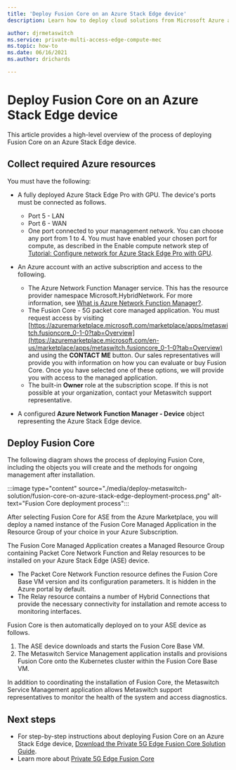 ```yaml
---
title: 'Deploy Fusion Core on an Azure Stack Edge device'
description: Learn how to deploy cloud solutions from Microsoft Azure and Metaswitch Networks that can help future-proof your network, drive down costs, and create new business models and revenue streams.

author: djrmetaswitch
ms.service: private-multi-access-edge-compute-mec
ms.topic: how-to
ms.date: 06/16/2021
ms.author: drichards

---
```

# Deploy Fusion Core on an Azure Stack Edge device

This article provides a high-level overview of the process of deploying Fusion Core on an Azure Stack Edge device.

## Collect required Azure resources

You must have the following:

- A fully deployed Azure Stack Edge Pro with GPU. The device's ports must be connected as follows.

  - Port 5 - LAN
  - Port 6 - WAN
  - One port connected to your management network. You can choose any port from 1 to 4. You must have enabled your chosen port for compute, as described in the Enable compute network step of [Tutorial: Configure network for Azure Stack Edge Pro with GPU](/azure/databox-online/azure-stack-edge-gpu-deploy-configure-network-compute-web-proxy).
- An Azure account with an active subscription and access to the following.

  - The Azure Network Function Manager service. This has the resource provider namespace Microsoft.HybridNetwork. For more information, see [What is Azure Network Function Manager?](../network-function-manager/overview.md).
  - The Fusion Core - 5G packet core managed application. You must request access by visiting [https://azuremarketplace.microsoft.com/marketplace/apps/metaswitch.fusioncore_0-1-0?tab=Overview](https://azuremarketplace.microsoft.com/en-us/marketplace/apps/metaswitch.fusioncore_0-1-0?tab=Overview) and using the **CONTACT ME** button. Our sales representatives will provide you with information on how you can evaluate or buy Fusion Core. Once you have selected one of these options, we will provide you with access to the managed application.
  - The built-in **Owner** role at the subscription scope. If this is not possible at your organization, contact your Metaswitch support representative.
- A configured **Azure Network Function Manager - Device** object representing the Azure Stack Edge device.

## Deploy Fusion Core

The following diagram shows the process of deploying Fusion Core, including the objects you will create and the methods for ongoing management after installation.

:::image type="content" source="./media/deploy-metaswitch-solution/fusion-core-on-azure-stack-edge-deployment-process.png" alt-text="Fusion Core deployment process":::  

After selecting Fusion Core for ASE from the Azure Marketplace, you will deploy a named instance of the Fusion Core Managed Application in the Resource Group of your choice in your Azure Subscription.

The Fusion Core Managed Application creates a Managed Resource Group containing Packet Core Network Function and Relay resources to be installed on your Azure Stack Edge (ASE) device.

- The Packet Core Network Function resource defines the Fusion Core Base VM version and its configuration parameters. It is hidden in the Azure portal by default.
- The Relay resource contains a number of Hybrid Connections that provide the necessary connectivity for installation and remote access to monitoring interfaces.

Fusion Core is then automatically deployed on to your ASE device as follows.

1. The ASE device downloads and starts the Fusion Core Base VM.
1. The Metaswitch Service Management application installs and provisions Fusion Core onto the Kubernetes cluster within the Fusion Core Base VM.

In addition to coordinating the installation of Fusion Core, the Metaswitch Service Management application allows Metaswitch support representatives to monitor the health of the system and access diagnostics.


## Next steps
- For step-by-step instructions about deploying Fusion Core on an Azure Stack Edge device, [Download the Private 5G Edge Fusion Core Solution Guide](https://go.microsoft.com/fwlink/?linkid=2165096).
- Learn more about [Private 5G Edge Fusion Core](metaswitch-fusion-core-overview.md)



